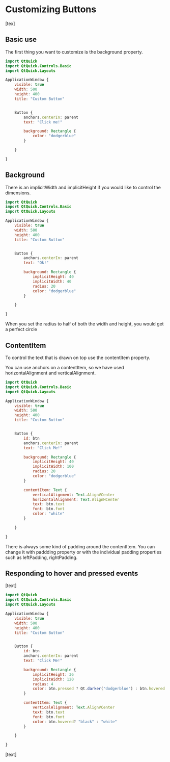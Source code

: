 # Customizing Buttons

[tex]

## Basic use

The first thing you want to customize is the background property.

```qml
import QtQuick
import QtQuick.Controls.Basic
import QtQuick.Layouts

ApplicationWindow {
    visible: true
    width: 500
    height: 400
    title: "Custom Button"


    Button {
        anchors.centerIn: parent
        text: "Click me!"

        background: Rectangle {
            color: "dodgerblue"
        }

    }

}

```

## Background

There is an implicitWidth and implicitHeight if you would like to control the dimensions.

```qml
import QtQuick
import QtQuick.Controls.Basic
import QtQuick.Layouts

ApplicationWindow {
    visible: true
    width: 500
    height: 400
    title: "Custom Button"


    Button {
        anchors.centerIn: parent
        text: "Ok!"

        background: Rectangle {
            implicitHeight: 40
            implicitWidth: 40
            radius: 20
            color: "dodgerblue"
        }

    }

}


```

When you set the radius to half of both the width and height, you would get a perfect circle



## ContentItem

To control the text that is drawn on top use the contentItem property.

You can use anchors on a contentItem, so we have used horizontalAlignment and verticalAlignment.

```qml
import QtQuick
import QtQuick.Controls.Basic
import QtQuick.Layouts

ApplicationWindow {
    visible: true
    width: 500
    height: 400
    title: "Custom Button"


    Button {
        id: btn
        anchors.centerIn: parent
        text: "Click Me!"

        background: Rectangle {
            implicitHeight: 40
            implicitWidth: 100
            radius: 20
            color: "dodgerblue"
        }

        contentItem: Text {
            verticalAlignment: Text.AlignVCenter
            horizontalAlignment: Text.AlignHCenter
            text: btn.text
            font: btn.font
            color: "white"
        }

    }

}

```

There is always some kind of padding around the contentItem. You can change it with paddding property or with the individual padding properties such as leftPadding, rightPadding.

## Responding to hover and pressed events

[text]

```qml
import QtQuick
import QtQuick.Controls.Basic
import QtQuick.Layouts

ApplicationWindow {
    visible: true
    width: 500
    height: 400
    title: "Custom Button"


    Button {
        id: btn
        anchors.centerIn: parent
        text: "Click Me!"

        background: Rectangle {
            implicitHeight: 36
            implicitWidth: 120
            radius: 4
            color: btn.pressed ? Qt.darker("dodgerblue") : btn.hovered ? Qt.lighter("dodgerblue") : "dodgerblue"
        }

        contentItem: Text {
            verticalAlignment: Text.AlignVCenter
            text: btn.text
            font: btn.font
            color: btn.hovered? "black" : "white"
        }

    }

}

```

[text]
